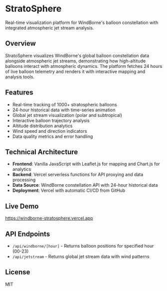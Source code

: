 # StratoSphere

Real-time visualization platform for WindBorne's balloon constellation with integrated atmospheric jet stream analysis.

## Overview

StratoSphere visualizes WindBorne's global balloon constellation data alongside atmospheric jet streams, demonstrating how high-altitude balloons interact with atmospheric dynamics. The platform fetches 24 hours of live balloon telemetry and renders it with interactive mapping and analysis tools.

## Features

- Real-time tracking of 1000+ stratospheric balloons
- 24-hour historical data with time-series animation
- Global jet stream visualization (polar and subtropical)
- Interactive balloon trajectory analysis
- Altitude distribution analytics
- Wind speed and direction indicators
- Data quality metrics and error handling

## Technical Architecture

- **Frontend**: Vanilla JavaScript with Leaflet.js for mapping and Chart.js for analytics
- **Backend**: Vercel serverless functions for API proxying and data processing
- **Data Source**: WindBorne constellation API with 24-hour historical data
- **Deployment**: Vercel with automatic CI/CD from GitHub

## Live Demo

https://windborne-stratosphere.vercel.app

## API Endpoints

- `/api/windborne/[hour]` - Returns balloon positions for specified hour (00-23)
- `/api/jetstream` - Returns global jet stream data with wind patterns

## License

MIT
